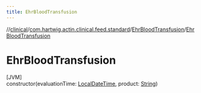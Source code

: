 ```yaml
---
title: EhrBloodTransfusion
---
```

//[clinical](../../../index.html)/[com.hartwig.actin.clinical.feed.standard](../index.html)/[EhrBloodTransfusion](index.html)/[EhrBloodTransfusion](-ehr-blood-transfusion.html)



# EhrBloodTransfusion



[JVM]\
constructor(evaluationTime: [LocalDateTime](https://docs.oracle.com/javase/8/docs/api/java/time/LocalDateTime.html), product: [String](https://kotlinlang.org/api/latest/jvm/stdlib/kotlin/-string/index.html))




